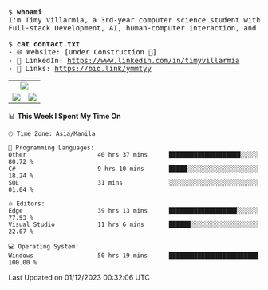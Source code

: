 <pre>
$ <strong>whoami</strong>
I'm Timy Villarmia, a 3rd-year computer science student with a wide range of interests 
Full-stack Development, AI, human-computer interaction, and everything in between.
  
$ <strong>cat contact.txt</strong>
- 🌐 Website: [Under Construction 🚧]
- 💼 LinkedIn: <a href="https://www.linkedin.com/in/timyvillarmia">https://www.linkedin.com/in/timyvillarmia</a>  
- 🔗 Links: <a href="https://bio.link/ymmtyy">https://bio.link/ymmtyy</a>  
</pre>

<table align="center" width="100%"> 
  <tr> 
    <td align="center" colspan="2"> 
     <img src="https://github-profile-summary-cards.vercel.app/api/cards/profile-details?username=TimyVillarmia&theme=dark"/>
    </td> 
  </tr> 
   <tr> 
    <td align="center"> 
       <img src="https://github-readme-stats.vercel.app/api?username=TimyVillarmia&show_icons=true&theme=dark" />
    </td> 
    <td align="center">
      <img src="https://github-readme-stats.vercel.app/api/top-langs/?username=TimyVillarmia&layout=compact&count_private=true&theme=dark"/>
    </td> 
   </tr> 
</table>

<!--START_SECTION:waka-->
📊 **This Week I Spent My Time On** 

```text
🕑︎ Time Zone: Asia/Manila

💬 Programming Languages: 
Other                    40 hrs 37 mins      ████████████████████░░░░░   80.72 % 
C#                       9 hrs 10 mins       █████░░░░░░░░░░░░░░░░░░░░   18.24 % 
SQL                      31 mins             ░░░░░░░░░░░░░░░░░░░░░░░░░   01.04 % 

🔥 Editors: 
Edge                     39 hrs 13 mins      ███████████████████░░░░░░   77.93 % 
Visual Studio            11 hrs 6 mins       ██████░░░░░░░░░░░░░░░░░░░   22.07 % 

💻 Operating System: 
Windows                  50 hrs 19 mins      █████████████████████████   100.00 % 
```


 Last Updated on 01/12/2023 00:32:06 UTC
<!--END_SECTION:waka--> 




                                                                                                           
                                                               
                                                                                                     


